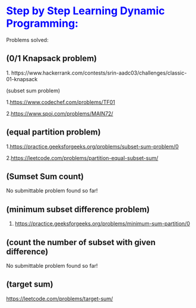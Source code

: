 <h1 style="color:blue">Step by Step Learning Dynamic Programming:</h1>

Problems solved:

<h2>(0/1 Knapsack problem)</h2>
1. https://www.hackerrank.com/contests/srin-aadc03/challenges/classic-01-knapsack

(subset sum problem)

1.https://www.codechef.com/problems/TF01

2.https://www.spoj.com/problems/MAIN72/


<h2>(equal partition problem)</h2>

1.https://practice.geeksforgeeks.org/problems/subset-sum-problem/0

2.https://leetcode.com/problems/partition-equal-subset-sum/

<h2>(Sumset Sum count)</h2>

No submittable problem found so far!

<h2>(minimum subset difference problem)</h2>

1. https://practice.geeksforgeeks.org/problems/minimum-sum-partition/0


<h2>(count the number of subset with given difference)</h2>

No submittable problem found so far!

<h2>(target sum)</h2>

https://leetcode.com/problems/target-sum/



